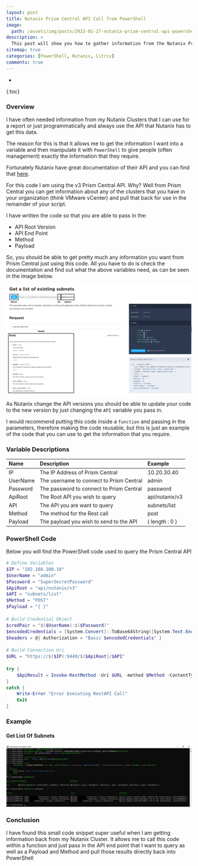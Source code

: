 ```yaml
---
layout: post
title: Nutanix Prism Central API Call from PowerShell
image: 
  path: /assets/img/posts/2023-01-27-nutanix-prism-central-api-powershell-function/api.png
description: >
  This post will show you how to gather information from the Nutanix Prism Central API using PowerShell.<br/><br/>This code can also be wrapped into a function and re-used to get any information back from the API. 
sitemap: true
categories: [PowerShell, Nutanix, Citrix]
comments: true
---
```

* 
{:toc}

### Overview

I have often needed information from my Nutanix Clusters that I can use for a report or just programmatically and always use the API that Nutanix has to get this data. 

The reason for this is that it allows me to get the information I want into a variable and then manipulate it with ```PowerShell``` to give people (often management) exactly the information that they require.

Fortunately Nutanix have great documentation of their API and you can find that [here](https://www.nutanix.dev). 

For this code I am using the v3 Prism Central API. Why? Well from Prism Central you can get information about any of the clusters that you have in your organization (think VMware vCenter) and pull that back for use in the remainder of your script.

I have written the code so that you are able to pass in the: 

- API Root Version
- API End Point
- Method
- Payload

So, you should be able to get pretty much any information you want from Prism Central just using this code. All you have to do is check the documentation and find out what the above variables need, as can be seen in the image below.

![](/assets/img/posts/2023-01-27-nutanix-prism-central-api-powershell-function/01.png)

As Nutanix change the API versions you should be able to update your code to the new version by just changing the ```API``` variable you pass in.

I would recommend putting this code inside a ```function``` and passing in the parameters, therefore making the code reusable, but this is just an example of the code that you can use to get the information that you require.

### Variable Descriptions

| Name | Description | Example |
|:-----------------|:-----------|:-----------|
| IP | The IP Address of Prism Central | 10.20.30.40 |
| UserName | The username to connect to Prism Central | admin |
| Password | The password to connect to Prism Central| password |
| ApiRoot | The Root API you wish to query| api/nutanix/v3 |
| API | The API you are want to query | subnets/list |
| Method | The method for the Rest call | post |
| Payload | The payload you wish to send to the API | { length : 0 } |

### PowerShell Code

Below you will find the PowerShell code used to query the Prism Central API

```powershell
# Define Variables
$IP = "192.168.100.10"
$UserName = "admin"
$Password = "SuperSecretPassword"
$ApiRoot = "api/nutanix/v3"
$API = "subnets/list"
$Method = "POST"
$Payload = "{ }"

# Build Credential Object
$credPair = "$($UserName):$($Password)"
$encodedCredentials = [System.Convert]::ToBase64String([System.Text.Encoding]::ASCII.GetBytes($credPair))
$headers = @{ Authorization = "Basic $encodedCredentials" }

# Build Connection Uri
$URL = "https://$($IP):9440/$($ApiRoot)/$API"

try {
    $ApiResult = Invoke-RestMethod -Uri $URL -method $Method -ContentType 'application/json' -SkipCertificateCheck -Headers $headers -Body $Payload
}
catch {
    Write-Error "Error Executing RestAPI Call"
    Exit
}
```

### Example

#### Get List Of Subnets

![](/assets/img/posts/2023-01-27-nutanix-prism-central-api-powershell-function/02.png)

### Conclusion

I have found this small code snippet super useful when I am getting information back from my Nutanix Cluster. It allows me to call this code within a function and just pass in the API end point that I want to query as well as a Payload and Method and pull those results directly back into PowerShell